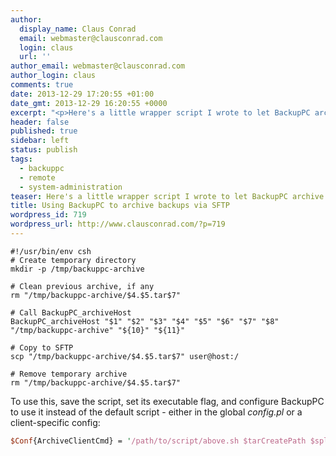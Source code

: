 ```yaml
---
author:
  display_name: Claus Conrad
  email: webmaster@clausconrad.com
  login: claus
  url: ''
author_email: webmaster@clausconrad.com
author_login: claus
comments: true
date: 2013-12-29 17:20:55 +01:00
date_gmt: 2013-12-29 16:20:55 +0000
excerpt: "<p>Here's a little wrapper script I wrote to let BackupPC archive onto a SFTP server.</p>\r\n"
header: false
published: true
sidebar: left
status: publish
tags:
  - backuppc
  - remote
  - system-administration
teaser: Here's a little wrapper script I wrote to let BackupPC archive onto a SFTP server.
title: Using BackupPC to archive backups via SFTP
wordpress_id: 719
wordpress_url: http://www.clausconrad.com/?p=719
---
```

```shell
#!/usr/bin/env csh  
# Create temporary directory  
mkdir -p /tmp/backuppc-archive  
  
# Clean previous archive, if any  
rm "/tmp/backuppc-archive/$4.$5.tar$7"  
  
# Call BackupPC_archiveHost  
BackupPC_archiveHost "$1" "$2" "$3" "$4" "$5" "$6" "$7" "$8" "/tmp/backuppc-archive" "${10}" "${11}"  
  
# Copy to SFTP  
scp "/tmp/backuppc-archive/$4.$5.tar$7" user@host:/  
  
# Remove temporary archive  
rm "/tmp/backuppc-archive/$4.$5.tar$7"
```

To use this, save the script, set its executable flag, and configure BackupPC to use it instead of the default script - either in the global _config.pl_ or a client-specific config:  
  
```perl
$Conf{ArchiveClientCmd} = '/path/to/script/above.sh $tarCreatePath $splitpath $parpath $host $backupnumber $compression $compext $splitsize $archiveloc $parfile *';
```
